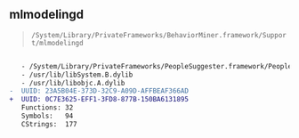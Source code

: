 ## mlmodelingd

> `/System/Library/PrivateFrameworks/BehaviorMiner.framework/Support/mlmodelingd`

```diff

   - /System/Library/PrivateFrameworks/PeopleSuggester.framework/PeopleSuggester
   - /usr/lib/libSystem.B.dylib
   - /usr/lib/libobjc.A.dylib
-  UUID: 23A5B04E-373D-32C9-A09D-AFFBEAF366AD
+  UUID: 0C7E3625-EFF1-3FD8-877B-150BA6131895
   Functions: 32
   Symbols:   94
   CStrings:  177

```
